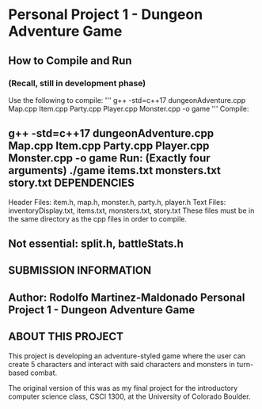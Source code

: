 # Personal Project 1 - Dungeon Adventure Game

## How to Compile and Run

### (Recall, still in development phase)

Use the following to compile:
'''
g++ -std=c++17 dungeonAdventure.cpp Map.cpp Item.cpp Party.cpp Player.cpp Monster.cpp -o game
'''
Compile:

g++ -std=c++17 dungeonAdventure.cpp Map.cpp Item.cpp Party.cpp Player.cpp Monster.cpp -o game
Run: (Exactly four arguments)
./game items.txt monsters.txt story.txt
DEPENDENCIES
------------------------
Header Files: item.h, map.h, monster.h, party.h, player.h
Text Files: inventoryDisplay.txt, items.txt, monsters.txt, story.txt
These files must be in the same directory as the cpp files in order to compile.

Not essential: split.h, battleStats.h
------------------------
SUBMISSION INFORMATION
------------------------
Author: Rodolfo Martinez-Maldonado
Personal Project 1 - Dungeon Adventure Game
------------------------
ABOUT THIS PROJECT
------------------------
This project is developing an adventure-styled game where the user can create 5 characters
and interact with said characters and monsters in turn-based combat.

The original version of this was as my final project for the introductory computer science class, CSCI 1300,
at the University of Colorado Boulder.